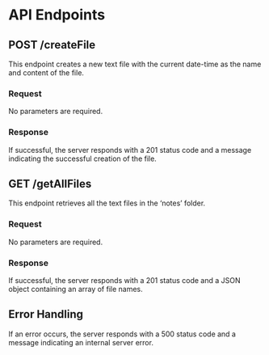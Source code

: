# API Endpoints

## POST /createFile

This endpoint creates a new text file with the current date-time as the name and content of the file.

### Request

No parameters are required.

### Response

If successful, the server responds with a 201 status code and a message indicating the successful creation of the file.

## GET /getAllFiles

This endpoint retrieves all the text files in the ‘notes’ folder.

### Request

No parameters are required.

### Response

If successful, the server responds with a 201 status code and a JSON object containing an array of file names.

## Error Handling

If an error occurs, the server responds with a 500 status code and a message indicating an internal server error.
